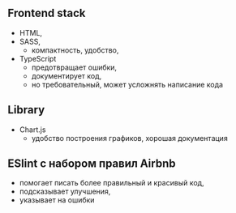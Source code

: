 ## Frontend stack

- HTML,
- SASS,
  - компактность, удобство,
- TypeScript 
  - предотвращает ошибки,
  - документирует код,
  - но требовательный, может усложнять написание кода

## Library

- Chart.js 
  - удобство построения графиков, хорошая документация

## ESlint с набором правил Airbnb
  - помогает писать более правильный и красивый код,
  - подсказывает улучшения,
  - указывает на ошибки
